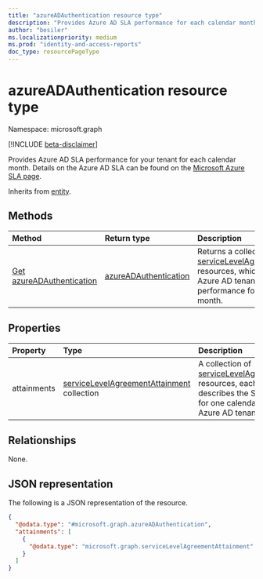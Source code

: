 ```yaml
---
title: "azureADAuthentication resource type"
description: "Provides Azure AD SLA performance for each calendar month for an Azure AD tenant"
author: "besiler"
ms.localizationpriority: medium
ms.prod: "identity-and-access-reports"
doc_type: resourcePageType
---
```


# azureADAuthentication resource type

Namespace: microsoft.graph

[!INCLUDE [beta-disclaimer](../../includes/beta-disclaimer.md)]

Provides Azure AD SLA performance for your tenant for each calendar month. Details on the Azure AD SLA can be found on the [Microsoft Azure SLA page](https://azure.microsoft.com/en-us/support/legal/sla/active-directory/v1_1/). 


Inherits from [entity](../resources/entity.md).

## Methods
|Method|Return type|Description|
|:---|:---|:---|
|[Get azureADAuthentication](../api/azureadauthentication-get.md)|[azureADAuthentication](../resources/azureadauthentication.md)|Returns a collection of [serviceLevelAgreementAttainment](../resources/servicelevelagreementattainment.md) resources, which describe the Azure AD tenant's SLA performance for each calendar month.|


## Properties
|Property|Type|Description|
|:---|:---|:---|
|attainments|[serviceLevelAgreementAttainment](../resources/servicelevelagreementattainment.md) collection|A collection of [serviceLevelAgreementAttainment](../resources/servicelevelagreementattainment.md) resources, each of which describes the SLA performance for one calendar month for the Azure AD tenant.|


## Relationships
None.

## JSON representation
The following is a JSON representation of the resource.
<!-- {
  "blockType": "resource",
  "keyProperty": "id",
  "@odata.type": "microsoft.graph.azureADAuthentication",
  "baseType": "microsoft.graph.entity",
  "openType": false
}
-->
``` json
{
  "@odata.type": "#microsoft.graph.azureADAuthentication",
  "attainments": [
    {
      "@odata.type": "microsoft.graph.serviceLevelAgreementAttainment"
    }
  ]
}
```

